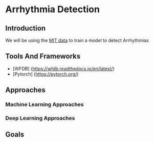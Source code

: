 # Arrhythmia Detection

## Introduction

We will be using the [MIT data](https://archive.physionet.org/physiobank/database/html/mitdbdir/mitdbdir.htm) to train a model to detect Arrhythmias

## Tools And Frameworks
- [WFDB] (https://wfdb.readthedocs.io/en/latest/)
- [Pytorch] (https://pytorch.org/)

## Approaches
### Machine Learning Approaches

### Deep Learning Approaches

## Goals
